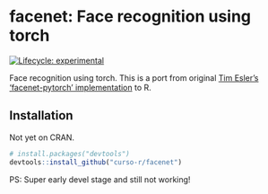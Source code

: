 
<!-- README.md is generated from README.Rmd. Please edit that file -->

# facenet: Face recognition using torch

<!-- badges: start -->

[![Lifecycle:
experimental](https://img.shields.io/badge/lifecycle-experimental-orange.svg)](https://www.tidyverse.org/lifecycle/#experimental)
<!-- badges: end -->

Face recognition using torch. This is a port from original [Tim Esler’s
‘facenet-pytorch’
implementation](https://github.com/timesler/facenet-pytorch) to R.

## Installation

Not yet on CRAN.

``` r
# install.packages("devtools")
devtools::install_github("curso-r/facenet")
```

PS: Super early devel stage and still not working!

